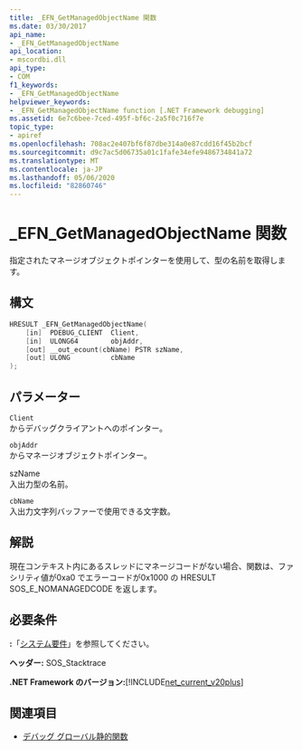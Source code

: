 ```yaml
---
title: _EFN_GetManagedObjectName 関数
ms.date: 03/30/2017
api_name:
- _EFN_GetManagedObjectName
api_location:
- mscordbi.dll
api_type:
- COM
f1_keywords:
- _EFN_GetManagedObjectName
helpviewer_keywords:
- _EFN_GetManagedObjectName function [.NET Framework debugging]
ms.assetid: 6e7c6bee-7ced-495f-bf6c-2a5f0c716f7e
topic_type:
- apiref
ms.openlocfilehash: 708ac2e407bf6f87dbe314a0e87cdd16f45b2bcf
ms.sourcegitcommit: d9c7ac5d06735a01c1fafe34efe9486734841a72
ms.translationtype: MT
ms.contentlocale: ja-JP
ms.lasthandoff: 05/06/2020
ms.locfileid: "82860746"
---
```

# <a name="_efn_getmanagedobjectname-function"></a>\_EFN\_GetManagedObjectName 関数
指定されたマネージオブジェクトポインターを使用して、型の名前を取得します。  
  
## <a name="syntax"></a>構文  
  
```cpp  
HRESULT _EFN_GetManagedObjectName(  
    [in]  PDEBUG_CLIENT  Client,  
    [in]  ULONG64        objAddr,  
    [out] __out_ecount(cbName) PSTR szName,  
    [out] ULONG          cbName  
);  
```  
  
## <a name="parameters"></a>パラメーター  
 `Client`  
 からデバッグクライアントへのポインター。  
  
 `objAddr`  
 からマネージオブジェクトポインター。  
  
 szName  
 入出力型の名前。  
  
 `cbName`  
 入出力文字列バッファーで使用できる文字数。  
  
## <a name="remarks"></a>解説  
 現在コンテキスト内にあるスレッドにマネージコードがない場合、関数は、ファシリティ値が0xa0 でエラーコードが0x1000 の HRESULT SOS_E_NOMANAGEDCODE を返します。  
  
## <a name="requirements"></a>必要条件  
 **:**「[システム要件](../../get-started/system-requirements.md)」を参照してください。  
  
 **ヘッダー:** SOS_Stacktrace  
  
 **.NET Framework のバージョン:**[!INCLUDE[net_current_v20plus](../../../../includes/net-current-v20plus-md.md)]  
  
## <a name="see-also"></a>関連項目

- [デバッグ グローバル静的関数](debugging-global-static-functions.md)
